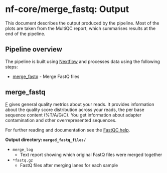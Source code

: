 # nf-core/merge_fastq: Output

This document describes the output produced by the pipeline. Most of the plots are taken from the MultiQC report, which summarises results at the end of the pipeline.


## Pipeline overview
The pipeline is built using [Nextflow](https://www.nextflow.io/)
and processes data using the following steps:

* [merge_fastq](#merge_fastq) - Merge FastQ files

## merge_fastq
[F](http://www.bioinformatics.babraham.ac.uk/projects/fastqc/) gives general quality metrics about your reads. It provides information about the quality score distribution across your reads, the per base sequence content (%T/A/G/C). You get information about adapter contamination and other overrepresented sequences.

For further reading and documentation see the [FastQC help](http://www.bioinformatics.babraham.ac.uk/projects/fastqc/Help/).

**Output directory: `merged_fastq_files/`**

* `merge_log`
  * Text report showing which original FastQ files were merged together
* `*fastq.gz`
  * FastQ files after merging lanes for each sample

